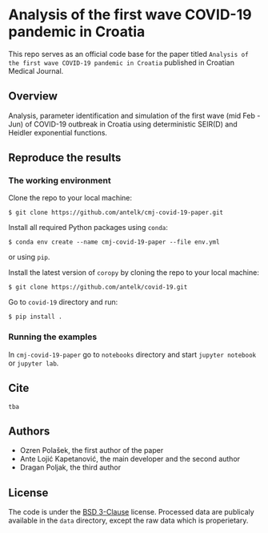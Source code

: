 # Analysis of the first wave COVID-19 pandemic in Croatia

This repo serves as an official code base for the paper titled `Analysis of the first wave COVID-19 pandemic in Croatia` published in Croatian Medical Journal.

## Overview
Analysis, parameter identification and simulation of the first wave (mid Feb - Jun) of COVID-19 outbreak in Croatia using deterministic SEIR(D) and Heidler exponential functions.

## Reproduce the results
### The working environment
Clone the repo to your local machine:
```shell
$ git clone https://github.com/antelk/cmj-covid-19-paper.git
```

Install all required Python packages using `conda`:
```shell
$ conda env create --name cmj-covid-19-paper --file env.yml 
```
or using `pip`.

Install the latest version of `coropy` by cloning the repo to your local machine:
```shell
$ git clone https://github.com/antelk/covid-19.git
```

Go to `covid-19` directory and run:
```shell
$ pip install .
```
### Running the examples
In `cmj-covid-19-paper` go to `notebooks` directory and start `jupyter notebook` or `jupyter lab`. 

## Cite

`tba`

## Authors
* Ozren Polašek, the first author of the paper
* Ante Lojić Kapetanović, the main developer and the second author
* Dragan Poljak, the third author

## License
The code is under the [BSD 3-Clause](https://github.com/antelk/cmj-covid-19-paper/blob/master/LICENSE) license. Processed data are publicaly available in the `data` directory, except the raw data which is properietary.